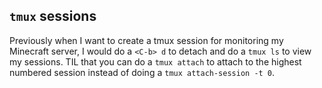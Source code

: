 ## `tmux` sessions

Previously when I want to create a tmux session for monitoring my Minecraft server,
I would do a `<C-b> d` to detach and do a `tmux ls` to view my sessions.
TIL that you can do a `tmux attach` to attach to the highest numbered session instead of doing
a `tmux attach-session -t 0`.
